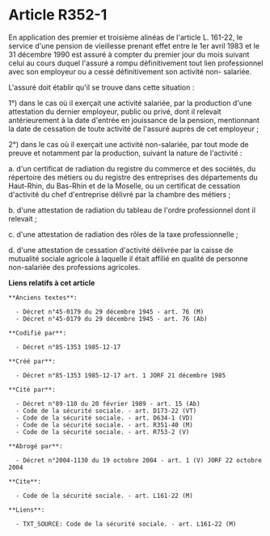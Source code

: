 # Article R352-1

En application des premier et troisième alinéas de l'article L. 161-22, le service d'une pension de vieillesse prenant effet
entre le 1er avril 1983 et le 31 décembre 1990 est assuré à compter du premier jour du mois suivant celui au cours duquel
l'assuré a rompu définitivement tout lien professionnel avec son employeur ou a cessé définitivement son activité non-
salariée. 

L'assuré doit établir qu'il se trouve dans cette situation :

1°) dans le cas où il exerçait une activité salariée, par la production d'une attestation du dernier employeur, public ou
privé, dont il relevait antérieurement à la date d'entrée en jouissance de la pension, mentionnant la date de cessation de
toute activité de l'assuré auprès de cet employeur ; 

2°) dans le cas où il exerçait une activité non-salariée, par tout mode de preuve et notamment par la production, suivant la
nature de l'activité : 

a. d'un certificat de radiation du registre du commerce et des sociétés, du répertoire des métiers ou du registre des
entreprises des départements du Haut-Rhin, du Bas-Rhin et de la Moselle, ou un certificat de cessation d'activité du chef
d'entreprise délivré par la chambre des métiers ; 

b. d'une attestation de radiation du tableau de l'ordre professionnel dont il relevait ; 

c. d'une attestation de radiation des rôles de la taxe professionnelle ; 

d. d'une attestation de cessation d'activité délivrée par la caisse de mutualité sociale agricole à laquelle il était affilié
en qualité de personne non-salariée des professions agricoles.

**Liens relatifs à cet article**

	**Anciens textes**:

	  - Décret n°45-0179 du 29 décembre 1945 - art. 76 (M)
	  - Décret n°45-0179 du 29 décembre 1945 - art. 76 (Ab)

	**Codifié par**:

	  - Décret n°85-1353 1985-12-17

	**Créé par**:

	  - Décret n°85-1353 1985-12-17 art. 1 JORF 21 décembre 1985

	**Cité par**:

	  - Décret n°89-110 du 20 février 1989 - art. 15 (Ab)
	  - Code de la sécurité sociale. - art. D173-22 (VT)
	  - Code de la sécurité sociale. - art. D634-1 (VD)
	  - Code de la sécurité sociale. - art. R351-40 (M)
	  - Code de la sécurité sociale. - art. R753-2 (V)

	**Abrogé par**:

	  - Décret n°2004-1130 du 19 octobre 2004 - art. 1 (V) JORF 22 octobre 2004

	**Cite**:

	  - Code de la sécurité sociale. - art. L161-22 (M)

	**Liens**:

	  - TXT_SOURCE: Code de la sécurité sociale. - art. L161-22 (M)
